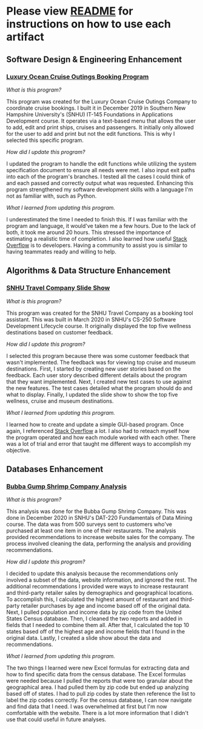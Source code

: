 # Please view [README](https://github.com/sacruffnex/CS_Capstone/blob/main/README.md) for instructions on how to use each artifact

## Software Design & Engineering Enhancement

### [Luxury Ocean Cruise Outings Booking Program](https://github.com/sacruffnex/CS_Capstone)

*What is this program?*

This program was created for the Luxury Ocean Cruise Outings Company to coordinate cruise bookings.  I built it in December 2019 in Southern New Hampshire University's (SNHU) IT-145 Foundations in Applications Development course.  It operates via a text-based menu that allows the user to add, edit and print ships, cruises and passengers.  It initially only allowed for the user to add and print but not the edit functions.  This is why I selected this specific program.

*How did I update this program?*

I updated the program to handle the edit functions while utilizing the system specification document to ensure all needs were met.  I also input exit paths into each of the program's branches.  I tested all the cases I could think of and each passed and correctly output what was requested.  Enhancing this program strengthened my software development skills with a language I'm not as familiar with, such as Python.

*What I learned from updating this program.*

I underestimated the time I needed to finish this.  If I was familiar with the program and language, it would've taken me a few hours.  Due to the lack of both, it took me around 20 hours.  This stressed the importance of estimating a realistic time of completion.  I also learned how useful [Stack Overflow](https://stackoverflow.com/) is to developers.  Having a community to assist you is similar to having teammates ready and willing to help.

## Algorithms & Data Structure Enhancement

### [SNHU Travel Company Slide Show](https://github.com/sacruffnex/CS_Capstone/tree/main/Destination%20Project)

*What is this program?*

This program was created for the SNHU Travel Company as a booking tool assistant.  This was built in March 2020 in SNHU's CS-250 Software Development Lifecycle course.  It originally displayed the top five wellness destinations based on customer feedback.

*How did I update this program?*

I selected this program because there was some customer feedback that wasn't implemented.  The feedback was for viewing top cruise and museum destinations.  First, I started by creating new user stories based on the feedback.  Each user story described different details about the program that they want implemented.  Next, I created new test cases to use against the new features.  The test cases detailed what the program should do and what to display.  Finally, I updated the slide show to show the top five wellness, cruise and museum destinations.

*What I learned from updating this program.*

I learned how to create and update a simple GUI-based program.  Once again, I referenced [Stack Overflow](https://stackoverflow.com/) a lot.  I also had to reteach myself how the program operated and how each module worked with each other.  There was a lot of trial and error that taught me different ways to accomplish my objective.

## Databases Enhancement

### [Bubba Gump Shrimp Company Analysis](https://github.com/sacruffnex/CS_Capstone/tree/main/Bubba%20Gump%20Shrimp%20Company%20Analysis)

*What is this program?*

This analysis was done for the Bubba Gump Shrimp Company.  This was done in December 2020 in SNHU's DAT-220 Fundamentals of Data Mining course.  The data was from 500 surveys sent to customers who've purchased at least one item in one of their restaurants.  The analysis provided recommendations to increase website sales for the company.  The process involved cleaning the data, performing the analysis and providing recommendations.

*How did I update this program?*

I decided to update this analysis because the recommendations only involved a subset of the data, website information, and ignored the rest.  The additional recommendations I provided were ways to increase restaurant and third-party retailer sales by demographics and geographical locations.  To accomplish this, I calculated the highest amount of restaurant and third-party retailer purchases by age and income based off of the original data.  Next, I pulled population and income data by zip code from the United States Census database.  Then, I cleaned the two reports and added in fields that I needed to combine them all.  After that, I calculated the top 10 states based off of the highest age and income fields that I found in the original data.  Lastly, I created a slide show about the data and recommendations.

*What I learned from updating this program.*

The two things I learned were new Excel formulas for extracting data and how to find specific data from the census database.  The Excel formulas were needed because I pulled the reports that were too granular about the geographical area.  I had pulled them by zip code but ended up analyzing based off of states.  I had to pull zip codes by state then reference the list to label the zip codes correctly.  For the census database, I can now navigate and find data that I need.  I was overwhelmed at first but I'm now comfortable with the website.  There is a lot more information that I didn't use that could useful in future analyses.
